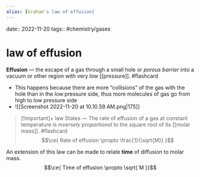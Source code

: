 ```yaml
---
alias: [Graham's law of effusion]
---
```

date:: 2022-11-20
tags:: #chemistry/gases 

# law of effusion
**Effusion** — the escape of a gas through a small hole or *porous barrier* into a vacuum or other region with very low [[pressure]]. #flashcard 
- This happens because there are more “collisions” of the gas with the hole than in the low pressure side, thus more molecules of gas go from high to low pressure side
- ![[Screenshot 2022-11-20 at 10.10.59 AM.png|175]]

>[!important]+ law
>States — The rate of effusion of a gas at constant temperature is *inversely proportional* to the square root of its [[molar mass]]. #flashcard 
>$$\ce{ Rate of effusion \propto \frac{1}{\sqrt{M}} }$$

An extension of this law can be made to relate **time** of diffusion to molar mass.
$$\ce{ Time of effusion \propto \sqrt{ M }}$$
